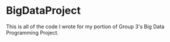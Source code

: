# BigDataProject
This is all of the code I wrote for my portion of Group 3's Big Data Programming Project.
